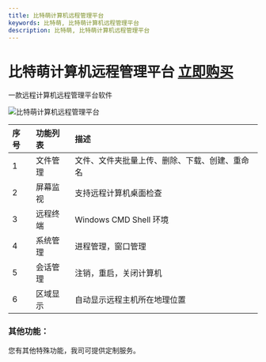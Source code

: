 ```yaml
---
title: 比特萌计算机远程管理平台
keywords: 比特萌, 比特萌计算机远程管理平台
description: 比特萌, 比特萌计算机远程管理平台
---
```


# 比特萌计算机远程管理平台 [立即购买](/go/taobao)

一款远程计算机远程管理平台软件

<img src="/images/BRC.png" alt="比特萌计算机远程管理平台">

| 序号 | 功能列表 | 描述                                           |
| :--- | :------- | :--------------------------------------------- |
| 1    | 文件管理 | 文件、文件夹批量上传、删除、下载、创建、重命名 |
| 2    | 屏幕监视 | 支持远程计算机桌面检查                         |
| 3    | 远程终端 | Windows CMD Shell 环境                         |
| 4    | 系统管理 | 进程管理，窗口管理                             |
| 5    | 会话管理 | 注销，重启，关闭计算机                         |
| 6    | 区域显示 | 自动显示远程主机所在地理位置                   |

### 其他功能：

您有其他特殊功能，我司可提供定制服务。
